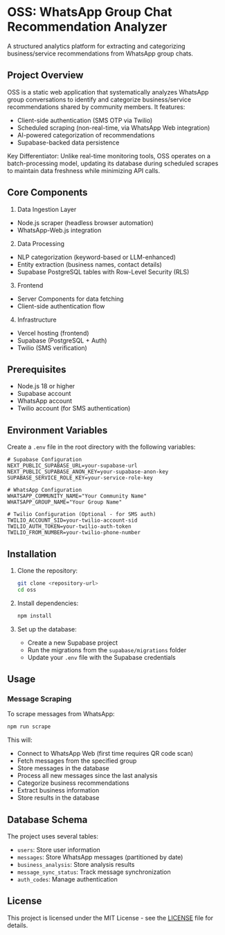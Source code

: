 # OSS: WhatsApp Group Chat Recommendation Analyzer
A structured analytics platform for extracting and categorizing business/service recommendations from WhatsApp group chats.

## Project Overview
OSS is a static web application that systematically analyzes WhatsApp group conversations to identify and categorize business/service recommendations shared by community members. It features:
- Client-side authentication (SMS OTP via Twilio)
- Scheduled scraping (non-real-time, via WhatsApp Web integration)
- AI-powered categorization of recommendations
- Supabase-backed data persistence

Key Differentiator: Unlike real-time monitoring tools, OSS operates on a batch-processing model, updating its database during scheduled scrapes to maintain data freshness while minimizing API calls.

## Core Components
1. Data Ingestion Layer
- Node.js scraper (headless browser automation)
- WhatsApp-Web.js integration

2. Data Processing
- NLP categorization (keyword-based or LLM-enhanced)
- Entity extraction (business names, contact details)
- Supabase PostgreSQL tables with Row-Level Security (RLS)

3. Frontend
- Server Components for data fetching
- Client-side authentication flow

4. Infrastructure
- Vercel hosting (frontend)
- Supabase (PostgreSQL + Auth)
- Twilio (SMS verification)


## Prerequisites

- Node.js 18 or higher
- Supabase account
- WhatsApp account
- Twilio account (for SMS authentication)

## Environment Variables

Create a `.env` file in the root directory with the following variables:

```env
# Supabase Configuration
NEXT_PUBLIC_SUPABASE_URL=your-supabase-url
NEXT_PUBLIC_SUPABASE_ANON_KEY=your-supabase-anon-key
SUPABASE_SERVICE_ROLE_KEY=your-service-role-key

# WhatsApp Configuration
WHATSAPP_COMMUNITY_NAME="Your Community Name"
WHATSAPP_GROUP_NAME="Your Group Name"

# Twilio Configuration (Optional - for SMS auth)
TWILIO_ACCOUNT_SID=your-twilio-account-sid
TWILIO_AUTH_TOKEN=your-twilio-auth-token
TWILIO_FROM_NUMBER=your-twilio-phone-number
```

## Installation

1. Clone the repository:
   ```bash
   git clone <repository-url>
   cd oss
   ```

2. Install dependencies:
   ```bash
   npm install
   ```

3. Set up the database:
   - Create a new Supabase project
   - Run the migrations from the `supabase/migrations` folder
   - Update your `.env` file with the Supabase credentials

## Usage

### Message Scraping

To scrape messages from WhatsApp:

```bash
npm run scrape
```

This will:
- Connect to WhatsApp Web (first time requires QR code scan)
- Fetch messages from the specified group
- Store messages in the database
- Process all new messages since the last analysis
- Categorize business recommendations
- Extract business information
- Store results in the database

## Database Schema

The project uses several tables:

- `users`: Store user information
- `messages`: Store WhatsApp messages (partitioned by date)
- `business_analysis`: Store analysis results
- `message_sync_status`: Track message synchronization
- `auth_codes`: Manage authentication


## License

This project is licensed under the MIT License - see the [LICENSE](LICENSE) file for details.
